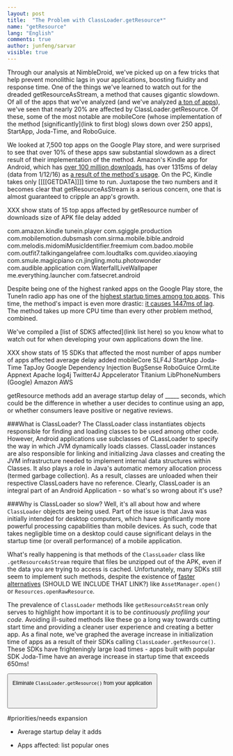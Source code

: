 ```yaml
---
layout: post
title:  "The Problem with ClassLoader.getResource*"
name: "getResource"
lang: "English"
comments: true
author: junfeng/sarvar
visible: true
---
```


Through our analysis at NimbleDroid, we've picked up on a few tricks that help prevent monolithic lags in your applications, boosting fluidity and response time. One of the things we've learned to watch out for the dreaded getResourceAsStream, a method that causes gigantic slowdown. Of all of the apps that we've analyzed (and we've analyzed [a ton of apps](https://nimbledroid.com/play)), we've seen that nearly 20% are affected by ClassLoader.getResource. Of these, some of the most notable are mobileCore (whose implementation of the method [significantly](link to first blog) slows down over 250 apps), StartApp, Joda-Time, and RoboGuice.

We looked at 7,500 top apps on the Google Play store, and were surprised to see that over 10% of these apps saw substantial slowdown as a direct result of their implementation of the method. Amazon's Kindle app for Android, which has [over 100 million downloads](https://play.google.com/store/apps/details?id=com.amazon.kindle&hl=en), has over 1315ms of delay (data from 1/12/16) as [a result of the method's usage](https://nimbledroid.com/play/com.amazon.kindle?p=2LBiUc6W69S6El#RoboGuice.getPropertiesFromClassLoader). On the PC, Kindle takes only [[[[GETDATA]]]] time to run. Juxtapose the two numbers and it becomes clear that getResourceAsStream is a serious concern, one that is almost guaranteed to cripple an app's growth.

XXX show stats of 15 top apps affected by getResource
    number of downloads
    size of APK file
    delay added

com.amazon.kindle
tunein.player
com.sgiggle.production
com.mobilemotion.dubsmash
com.sirma.mobile.bible.android
com.melodis.midomiMusicIdentifier.freemium
com.badoo.mobile
com.outfit7.talkingangelafree
com.loudtalks
com.quvideo.xiaoying
com.smule.magicpiano
cn.jingling.motu.photowonder
com.audible.application
com.WaterfallLiveWallpaper
me.everything.launcher
com.fatsecret.android

Despite being one of the highest ranked apps on the Google Play store, the TuneIn radio app has one of the [highest startup times among top apps](https://nimbledroid.com/play/tunein.player?p=2DHCUbrou1eJEx#Summary). This time, the method's impact is even more drastic: [it causes 1447ms of lag](https://nimbledroid.com/play/tunein.player?p=2DHCUbrou1eJEx#ZoneInfoProvider.openResource). The method takes up more CPU time than every other problem method, combined.

We've compiled a [list of SDKS affected](link list here) so you know what to watch out for when developing your own applications down the line.


XXX show stats of 15 SDKs that affected the most number of apps
   number of apps affected
   average delay added
mobileCore
SLF4J
StartApp
Joda-Time
TapJoy
Google Dependency Injection
BugSense
RoboGuice
OrmLite
Appnext
Apache log4j
Twitter4J
Appcelerator Titanium
LibPhoneNumbers (Google)
Amazon AWS


getResource methods add an average startup delay of _____ seconds, which could be the difference in whether a user decides to continue using an app, or whether consumers leave positive or negative reviews.


<div style="margin: 0 auto;">
  <canvas id="sdks" height="500" width="600"></canvas>
</div>

###What is ClassLoader?
The ClassLoader class instantiates objects responsible for finding and loading classes to be used among other code. However, Android applications use subclasses of CLassLoader to specify the way in which JVM dynamically loads classes. ClassLoader instances are also responsible for linking and initializing Java classes and creating the JVM infrastructure needed to implement internal data structures within Classes. It also plays a role in Java's automatic memory allocation process (termed garbage collection). As a result, classes are unloaded when their respective ClassLoaders have no reference. Clearly, ClassLoader is an integral part of an Android Application - so what's so wrong about it's use?


###Why is ClassLoader so slow?
Well, it's all about how and where <code>ClassLoader</code> objects are being used. Part of the issue is that Java was initially intended for desktop computers, which have significantly more powerful processing capabilities than mobile devices. As such, code that takes negligible time on a desktop could cause significant delays in the startup time (or overall performance) of a mobile application.

What's really happening is that  methods of the <code>ClassLoader</code> class like <code>.getResourceAsStream</code> require that files be unzipped out of the APK, even if the data you are trying to access is cached. Unfortunately, many SDKs still seem to implement such methods, despite the existence of [faster alternatives](https://github.com/googlei18n/libphonenumber/issues/940) (SHOULD WE INCLUDE THAT LINK?) like <code>AssetManager.open()</code> or <code>Resources.openRawResource</code>.

The prevalence of <code>ClassLoader</code> methods like <code>getResourceAsStream</code> only serves to highlight how important it is to be _continuously profiling your code_. Avoiding ill-suited methods like these go a long way towards cutting start time and providing a cleaner user experience and creating a better app. As a final note, we've graphed the average increase in initialization time of apps as a result of their SDKs calling <code>ClassLoader.getResource()</code>. These SDKs have frighteningly large load times - apps built with popular SDK Joda-Time have an average increase in startup time that exceeds 650ms!

<div style="margin: 0 auto;">
  <canvas id="init-times" height="500" width="600"></canvas>
</div>


<a href="https://nimbledroid.com/upload_apk"><button class="call-to-action" style="font-size:12; padding:10px; padding-bottom:49px; padding-top: 13px;"> Eliminate <code>ClassLoader.getResource()</code> from your application </button></a>

#priorities/needs expansion
- Average startup delay it adds


- Apps affected: list popular ones

<script>

window.onload = function(){
  var sdks = document.getElementById("sdks").getContext("2d");

  window.myBar = new Chart(sdks).Bar(sdkData, {
    responsive : true
  });

  var init_times = document.getElementById("init-times").getContext("2d");

  window.myBar = new Chart(init_times).Bar(initTimes, {
    responsive : true
  });
}

var sdkData = {
    labels: ['mobileCore', 'SLF4J', 'StartApp', 'Joda-Time', 'TapJoy', 'Google Dependency Injection', 'BugSense', 'RoboGuice', 'OrmLite', 'Appnext', 'Apache log4j', 'Twitter4J', 'Appcelerator Titanium', 'LibPhoneNumbers (Google)', 'Amazon AWS', 'Spring Framework', 'Chartboost', 'Smack', 'Pollfish', 'Jsoup', 'Baidu', 'Open Street Map Tools', 'PrettyTime', 'Paypal', 'Mobclix', 'Smaato', 'Fyber', 'libGDX', 'Nuance', 'Apache Thrift', 'Cocos2d Game Framework', 'Jackson', 'Google Data Lib', 'MobFox', 'Guava Core Libs', 'Thoughtworks XStream', 'Amazon Mobile Ads', 'Signal360', 'ORMMA', 'JBoss', 'Charting Library for Android', 'Socialize', 'XML Pull'],
    datasets: [
        {
            label: "Cold Start Times",
            fillColor: "#ff0000",
            strokeColor: "#ff0000",
            highlightFill: "#cc0000",
            highlightStroke: "#cc0000",
            data: [251, 70, 67, 55, 52, 46, 41, 35, 26, 25, 25, 24, 21, 18, 18, 18, 16, 13, 8, 8, 5, 5, 4, 4, 4, 3, 3, 3, 2, 2, 2, 1, 1, 1, 1, 1, 1, 1, 1, 1, 1, 1, 1]
        },
    ]
};

var initTimes = {
    labels: ['TapJoy', 'Joda-Time', 'Smack', 'Nuance', 'Amazon AWS', 'Appcelerator Titanium', 'AppMK Book/Magazine Maker', 'Jsoup', 'SLF4J', 'StartApp', 'Getjar', 'Google Dependency Injection', 'svg-android', 'Simple XML Framework', 'Appnext', 'Google Data Lib', 'libGDX', 'ORMMA', 'Janrain Engage', 'mobileCore', 'Metaps', 'Android Query', 'Google-My Json', 'Open Street Map Tools', 'Jerico HTML Parser', 'Gson', 'Livestream', 'Spring Framework', 'Adobe Air', 'OAuth', 'RoboGuice', 'GNU Kawa', 'OrmLite', 'Apache log4j', 'Socialize', 'Guava Core Libs', 'Twitter4J', 'Google Play License', 'RevMob', 'RobotMedia Billing', 'Apache Thrift', 'Corona Mobile SDK', 'Google Play Licensing', 'Android Asynchronous Http Client', 'Baidu', 'Paypal', 'InMobi', 'Google Ads', 'MobileAppTracking'],
    datasets: [
        {
            label: "Cold Start Times",
            fillColor: "#ff0000",
            strokeColor: "#ff0000",
            highlightFill: "#cc0000",
            highlightStroke: "#cc0000",
            data: [663.1205264, 657.1752479, 626.6743532, 612.4041995, 592.4237224, 558.105627, 532.329, 512.5169933, 440.2982676, 436.7717586, 382.435104, 379.3869451, 342.92502, 327.8869057, 299.7976912, 296.939928, 292.2991978, 279.186902, 272.6641225, 267.1751023, 242.9524783, 223.07173, 220.545232, 208.7320996, 196.972688, 186.3575278, 178.412687, 168.4566834, 168.278046, 165.420659, 158.9790431, 145.159554, 133.7474456, 121.7079672, 121.572953, 119.9312396, 119.015194, 117.056682, 116.8943707, 113.277929, 109.5168813, 105.6278439, 101.2758637, 100.2629045, 88.95902504, 87.90472067, 83.2441999, 81.0690283, 80.77897946]
        },
    ]
};

